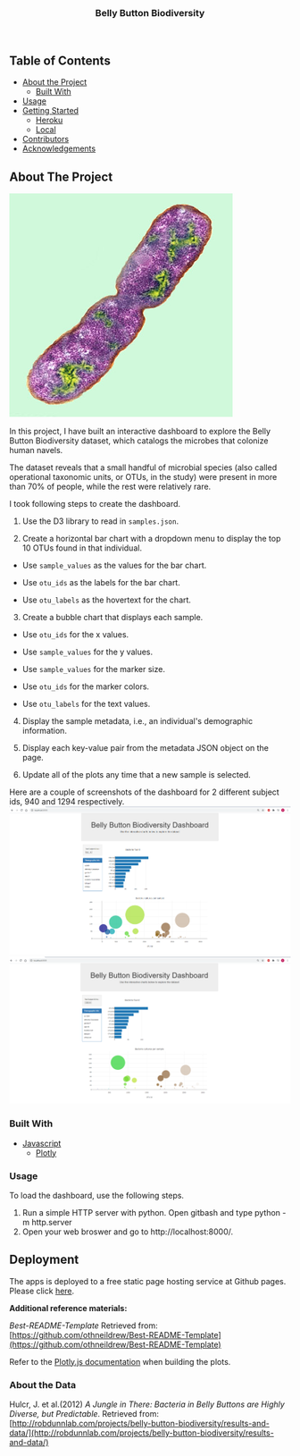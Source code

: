 <!---Project Logo -->
<br />
<p align="center">
  <h3 align="center">Belly Button Biodiversity</h3>
  <br />
</p>


<!-- TABLE OF CONTENTS -->
## Table of Contents

* [About the Project](#about-the-project)
  * [Built With](#built-with)
* [Usage](#usage)
* [Getting Started](#getting-started)
  * [Heroku](#heroku)
  * [Local](#local)
* [Contributors](#contributors)
* [Acknowledgements](#acknowledgements)


<!-- ABOUT THE PROJECT -->
## About The Project 
![Bacteria by filterforge.com](files/Images/bacteria.jpg)

In this project, I have built an interactive dashboard to explore the Belly Button Biodiversity dataset, which catalogs the microbes that colonize human navels.

The dataset reveals that a small handful of microbial species (also called operational taxonomic units, or OTUs, in the study) were present in more than 70% of people, while the rest were relatively rare.

I took following steps to create the dashboard.

1. Use the D3 library to read in `samples.json`.

2. Create a horizontal bar chart with a dropdown menu to display the top 10 OTUs found in that individual.

* Use `sample_values` as the values for the bar chart.

* Use `otu_ids` as the labels for the bar chart.

* Use `otu_labels` as the hovertext for the chart.

  
3. Create a bubble chart that displays each sample.

* Use `otu_ids` for the x values.

* Use `sample_values` for the y values.

* Use `sample_values` for the marker size.

* Use `otu_ids` for the marker colors.

* Use `otu_labels` for the text values.


4. Display the sample metadata, i.e., an individual's demographic information.

5. Display each key-value pair from the metadata JSON object on the page.

6. Update all of the plots any time that a new sample is selected.

Here are a couple of screenshots of the dashboard for 2 different subject ids, 940 and 1294 respectively.
![940](files/Images/subject_940.png)
![1294](files/Images/subject_1294.png)

### Built With
* [Javascript](https://developer.mozilla.org/en-US/docs/Web/javascript)
  * [Plotly](https://plotly.com/javascript/)

### Usage
To load the dashboard, use the following steps.

1. Run a simple HTTP server with python. Open gitbash and type python -m http.server
2. Open your web broswer and go to http://localhost:8000/. 

## Deployment

The apps is deployed to a free static page hosting service at Github pages. Please click [here](https://susovd.github.io/bellybutton-biodiversity/files/index.html). 

**Additional reference materials:**

_Best-README-Template_ Retrieved from: [https://github.com/othneildrew/Best-README-Template](https://github.com/othneildrew/Best-README-Template)

Refer to the [Plotly.js documentation](https://plot.ly/javascript/) when building the plots.

### About the Data

Hulcr, J. et al.(2012) _A Jungle in There: Bacteria in Belly Buttons are Highly Diverse, but Predictable_. Retrieved from: [http://robdunnlab.com/projects/belly-button-biodiversity/results-and-data/](http://robdunnlab.com/projects/belly-button-biodiversity/results-and-data/)

